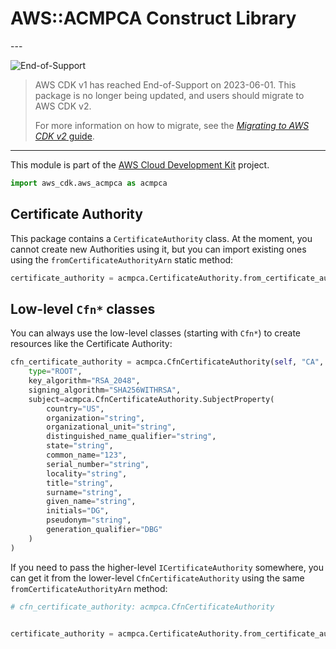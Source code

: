 # AWS::ACMPCA Construct Library

<!--BEGIN STABILITY BANNER-->---


![End-of-Support](https://img.shields.io/badge/End--of--Support-critical.svg?style=for-the-badge)

> AWS CDK v1 has reached End-of-Support on 2023-06-01.
> This package is no longer being updated, and users should migrate to AWS CDK v2.
>
> For more information on how to migrate, see the [*Migrating to AWS CDK v2* guide](https://docs.aws.amazon.com/cdk/v2/guide/migrating-v2.html).

---
<!--END STABILITY BANNER-->

This module is part of the [AWS Cloud Development Kit](https://github.com/aws/aws-cdk) project.

```python
import aws_cdk.aws_acmpca as acmpca
```

## Certificate Authority

This package contains a `CertificateAuthority` class.
At the moment, you cannot create new Authorities using it,
but you can import existing ones using the `fromCertificateAuthorityArn` static method:

```python
certificate_authority = acmpca.CertificateAuthority.from_certificate_authority_arn(self, "CA", "arn:aws:acm-pca:us-east-1:123456789012:certificate-authority/023077d8-2bfa-4eb0-8f22-05c96deade77")
```

## Low-level `Cfn*` classes

You can always use the low-level classes
(starting with `Cfn*`) to create resources like the Certificate Authority:

```python
cfn_certificate_authority = acmpca.CfnCertificateAuthority(self, "CA",
    type="ROOT",
    key_algorithm="RSA_2048",
    signing_algorithm="SHA256WITHRSA",
    subject=acmpca.CfnCertificateAuthority.SubjectProperty(
        country="US",
        organization="string",
        organizational_unit="string",
        distinguished_name_qualifier="string",
        state="string",
        common_name="123",
        serial_number="string",
        locality="string",
        title="string",
        surname="string",
        given_name="string",
        initials="DG",
        pseudonym="string",
        generation_qualifier="DBG"
    )
)
```

If you need to pass the higher-level `ICertificateAuthority` somewhere,
you can get it from the lower-level `CfnCertificateAuthority` using the same `fromCertificateAuthorityArn` method:

```python
# cfn_certificate_authority: acmpca.CfnCertificateAuthority


certificate_authority = acmpca.CertificateAuthority.from_certificate_authority_arn(self, "CertificateAuthority", cfn_certificate_authority.attr_arn)
```
